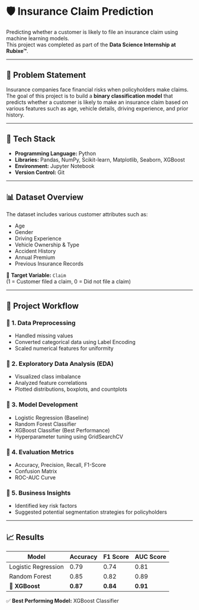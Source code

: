 # 🛡️ Insurance Claim Prediction

Predicting whether a customer is likely to file an insurance claim using machine learning models.  
This project was completed as part of the **Data Science Internship at Rubixe™**.

---

## 📌 Problem Statement

Insurance companies face financial risks when policyholders make claims. The goal of this project is to build a **binary classification model** that predicts whether a customer is likely to make an insurance claim based on various features such as age, vehicle details, driving experience, and prior history.

---

## 🧰 Tech Stack

- **Programming Language:** Python  
- **Libraries:** Pandas, NumPy, Scikit-learn, Matplotlib, Seaborn, XGBoost  
- **Environment:** Jupyter Notebook  
- **Version Control:** Git

---

## 📊 Dataset Overview

The dataset includes various customer attributes such as:

- Age  
- Gender  
- Driving Experience  
- Vehicle Ownership & Type  
- Accident History  
- Annual Premium  
- Previous Insurance Records

🎯 **Target Variable:** `Claim`  
(1 = Customer filed a claim, 0 = Did not file a claim)

---

## 🧪 Project Workflow

### 🔹 1. Data Preprocessing
- Handled missing values
- Converted categorical data using Label Encoding
- Scaled numerical features for uniformity

### 🔹 2. Exploratory Data Analysis (EDA)
- Visualized class imbalance
- Analyzed feature correlations
- Plotted distributions, boxplots, and countplots

### 🔹 3. Model Development
- Logistic Regression (Baseline)
- Random Forest Classifier
- XGBoost Classifier (Best Performance)
- Hyperparameter tuning using GridSearchCV

### 🔹 4. Evaluation Metrics
- Accuracy, Precision, Recall, F1-Score
- Confusion Matrix
- ROC-AUC Curve

### 🔹 5. Business Insights
- Identified key risk factors
- Suggested potential segmentation strategies for policyholders

---

## 📈 Results

| Model                | Accuracy | F1 Score | AUC Score |
|----------------------|----------|----------|-----------|
| Logistic Regression  | 0.79     | 0.74     | 0.81      |
| Random Forest        | 0.85     | 0.82     | 0.89      |
| 🌟 **XGBoost**       | **0.87** | **0.84** | **0.91**  |

✅ **Best Performing Model:** XGBoost Classifier

